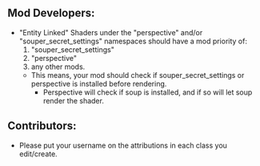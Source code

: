 ## Mod Developers:
- "Entity Linked" Shaders under the "perspective" and/or "souper_secret_settings" namespaces should have a mod priority of:
    1. "souper_secret_settings"
    2. "perspective"
    3. any other mods.
    - This means, your mod should check if souper_secret_settings or perspective is installed before rendering.
        - Perspective will check if soup is installed, and if so will let soup render the shader.

## Contributors:
- Please put your username on the attributions in each class you edit/create.  